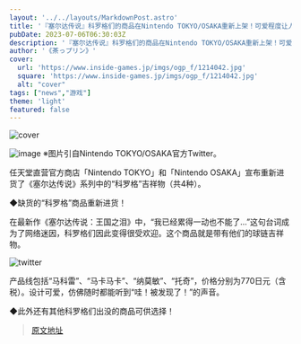 ```yaml
---
layout: '../../layouts/MarkdownPost.astro'
title: '『塞尔达传说』科罗格们的商品在Nintendo TOKYO/OSAKA重新上架！可爱程度让人感觉他们随时会喊出“哇！被发现了！”'
pubDate: 2023-07-06T06:30:03Z
description: '『塞尔达传说』科罗格们的商品在Nintendo TOKYO/OSAKA重新上架！可爱程度让人感觉他们随时会喊出“哇！被发现了！”'
author: '《茶っプリン》'
cover:
  url: 'https://www.inside-games.jp/imgs/ogp_f/1214042.jpg'
  square: 'https://www.inside-games.jp/imgs/ogp_f/1214042.jpg'
  alt: "cover"
tags: ["news","游戏"]
theme: 'light'
featured: false
---
```


![cover](https://www.inside-games.jp/imgs/ogp_f/1214042.jpg)

![image](https://www.inside-games.jp/imgs/zoom/1214038.jpg)
※图片引自Nintendo TOKYO/OSAKA官方Twitter。

任天堂直营官方商店「Nintendo TOKYO」和「Nintendo OSAKA」宣布重新进货了《塞尔达传说》系列中的“科罗格”吉祥物（共4种）。

◆缺货的“科罗格”商品重新进货！

在最新作《塞尔达传说：王国之泪》中，“我已经累得一动也不能了…”这句台词成为了网络迷因，科罗格们因此变得很受欢迎。这个商品就是带有他们的球链吉祥物。

![twitter](https://twitter.com/N_Officialstore/status/1676769982779359233)

产品线包括“马科雷”、“马卡马卡”、“纳莫敏”、“托奇”，价格分别为770日元（含税）。设计可爱，仿佛随时都能听到“哇！被发现了！”的声音。

◆此外还有其他科罗格们出没的商品可供选择！

>[原文地址](https://www.inside-games.jp/article/2023/07/06/147039.html)  